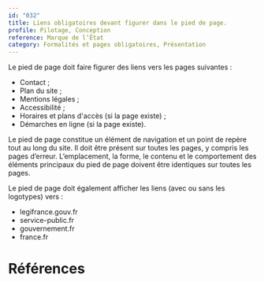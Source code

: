 ```yaml
---
id: "032"
title: Liens obligatoires devant figurer dans le pied de page.
profile: Pilotage, Conception
reference: Marque de l’État
category: Formalités et pages obligatoires, Présentation
---
```


Le pied de page doit faire figurer des liens vers les pages suivantes :
* Contact ;
* Plan du site ;
* Mentions légales ;
* Accessibilité ;
* Horaires et plans d'accès (si la page existe) ;
* Démarches en ligne (si la page existe).

Le pied de page constitue un élément de navigation et un point de repère tout au long du site. Il doit être présent sur toutes les pages, y compris les pages d’erreur. L’emplacement, la forme, le contenu et le comportement des éléments principaux du pied de page doivent être identiques sur toutes les pages.

Le pied de page doit également afficher les liens (avec ou sans les logotypes) vers :
* legifrance.gouv.fr
* service-public.fr
* gouvernement.fr
* france.fr


# Références






